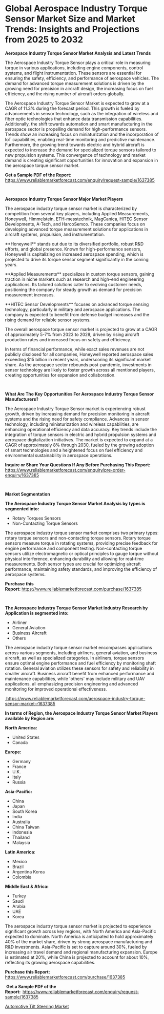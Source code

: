 <p><h1>Global Aerospace Industry Torque Sensor Market Size and Market Trends: Insights and Projections from 2025 to 2032</h1></p><p><strong>Aerospace Industry Torque Sensor Market Analysis and Latest Trends</strong></p>
<p><p>The Aerospace Industry Torque Sensor plays a critical role in measuring torque in various applications, including engine components, control systems, and flight instrumentation. These sensors are essential for ensuring the safety, efficiency, and performance of aerospace vehicles. The demand for advanced torque measurement solutions is driven by the growing need for precision in aircraft design, the increasing focus on fuel efficiency, and the rising number of aircraft orders globally.</p><p>The Aerospace Industry Torque Sensor Market is expected to grow at a CAGR of 11.3% during the forecast period. This growth is fueled by advancements in sensor technology, such as the integration of wireless and fiber optic technologies that enhance data transmission capabilities. Additionally, the shift towards automation and smart manufacturing in the aerospace sector is propelling demand for high-performance sensors. Trends show an increasing focus on miniaturization and the incorporation of IoT capabilities, enabling real-time monitoring and predictive maintenance. Furthermore, the growing trend towards electric and hybrid aircraft is expected to increase the demand for specialized torque sensors tailored to new propulsion systems. This convergence of technology and market demand is creating significant opportunities for innovation and expansion in the aerospace torque sensor market.</p></p>
<p><strong>Get a Sample PDF of the Report:&nbsp;</strong> <a href="https://www.reliablemarketforecast.com/enquiry/request-sample/1637385?utm_campaign=3225&utm_medium=2&utm_source=Github&utm_content=ia&utm_term=23032025&utm_id=aerospace-industry-torque-sensor">https://www.reliablemarketforecast.com/enquiry/request-sample/1637385</a></p>
<p>&nbsp;</p>
<p><strong>Aerospace Industry Torque Sensor Major Market Players</strong></p>
<p><p>The aerospace industry torque sensor market is characterized by competition from several key players, including Applied Measurements, Honeywell, Himmelstein, ETH-messtechnik, MagCanica, HITEC Sensor Developments, A-Tech, and HarcoSemco. These companies focus on developing advanced torque measurement solutions for applications in aircraft systems, propulsion, and instrumentation.</p><p>**Honeywell** stands out due to its diversified portfolio, robust R&D efforts, and global presence. Known for high-performance sensors, Honeywell is capitalizing on increased aerospace spending, which is projected to drive its torque sensor segment significantly in the coming years.</p><p>**Applied Measurements** specializes in custom torque sensors, gaining traction in niche markets such as research and high-end engineering applications. Its tailored solutions cater to evolving customer needs, positioning the company for steady growth as demand for precision measurement increases.</p><p>**HITEC Sensor Developments** focuses on advanced torque sensing technology, particularly in military and aerospace applications. The company is expected to benefit from defense budget increases and the rising demand for reliable sensor systems.</p><p>The overall aerospace torque sensor market is projected to grow at a CAGR of approximately 5-7% from 2023 to 2028, driven by rising aircraft production rates and increased focus on safety and efficiency.</p><p>In terms of financial performance, while exact sales revenues are not publicly disclosed for all companies, Honeywell reported aerospace sales exceeding $15 billion in recent years, underscoring its significant market share. As the aerospace sector rebounds post-pandemic, investments in sensor technology are likely to foster growth across all mentioned players, creating opportunities for expansion and collaboration.</p></p>
<p>&nbsp;</p>
<p><strong>What Are The Key Opportunities For Aerospace Industry Torque Sensor Manufacturers?</strong></p>
<p><p>The Aerospace Industry Torque Sensor market is experiencing robust growth, driven by increasing demand for precision monitoring in aircraft systems and the rising need for safety compliance. Advances in sensor technology, including miniaturization and wireless capabilities, are enhancing operational efficiency and data accuracy. Key trends include the integration of torque sensors in electric and hybrid propulsion systems and aerospace digitalization initiatives. The market is expected to expand at a CAGR of approximately 8% through 2030, fueled by the growing adoption of smart technologies and a heightened focus on fuel efficiency and environmental sustainability in aerospace operations.</p></p>
<p><strong>Inquire or Share Your Questions If Any Before Purchasing This Report:</strong> <a href="https://www.reliablemarketforecast.com/enquiry/pre-order-enquiry/1637385?utm_campaign=3225&utm_medium=2&utm_source=Github&utm_content=ia&utm_term=23032025&utm_id=aerospace-industry-torque-sensor">https://www.reliablemarketforecast.com/enquiry/pre-order-enquiry/1637385</a></p>
<p>&nbsp;</p>
<p><strong>Market Segmentation</strong></p>
<p><strong>The Aerospace Industry Torque Sensor Market Analysis by types is segmented into:</strong></p>
<p><ul><li>Rotary Torques Sensors</li><li>Non-Contacting Torque Sensors</li></ul></p>
<p><p>The aerospace industry torque sensor market comprises two primary types: rotary torque sensors and non-contacting torque sensors. Rotary torque sensors measure torque in rotating systems, providing precise feedback for engine performance and component testing. Non-contacting torque sensors utilize electromagnetic or optical principles to gauge torque without physical interference, enhancing durability and allowing for real-time measurements. Both sensor types are crucial for optimizing aircraft performance, maintaining safety standards, and improving the efficiency of aerospace systems.</p></p>
<p><strong>Purchase this Report:&nbsp;</strong><a href="https://www.reliablemarketforecast.com/purchase/1637385?utm_campaign=3225&utm_medium=2&utm_source=Github&utm_content=ia&utm_term=23032025&utm_id=aerospace-industry-torque-sensor">https://www.reliablemarketforecast.com/purchase/1637385</a></p>
<p>&nbsp;</p>
<p><strong>The Aerospace Industry Torque Sensor Market Industry Research by Application is segmented into:</strong></p>
<p><ul><li>Airliner</li><li>General Aviation</li><li>Business Aircraft</li><li>Others</li></ul></p>
<p><p>The aerospace industry torque sensor market encompasses applications across various segments, including airliners, general aviation, and business aircraft, as well as specialized categories. In airliners, torque sensors ensure optimal engine performance and fuel efficiency by monitoring shaft rotation. General aviation utilizes these sensors for safety and reliability in smaller aircraft. Business aircraft benefit from enhanced performance and maintenance capabilities, while 'others' may include military and UAV applications, all emphasizing precision engineering and advanced monitoring for improved operational effectiveness.</p></p>
<p><a href="https://www.reliablemarketforecast.com/aerospace-industry-torque-sensor-market-r1637385?utm_campaign=3225&utm_medium=2&utm_source=Github&utm_content=ia&utm_term=23032025&utm_id=aerospace-industry-torque-sensor">&nbsp;https://www.reliablemarketforecast.com/aerospace-industry-torque-sensor-market-r1637385</a></p>
<p><strong>In terms of Region, the Aerospace Industry Torque Sensor Market Players available by Region are:</strong></p>
<p>
    <p> <strong> North America: </strong>
        <ul>
            <li>United States</li>
            <li>Canada</li>
        </ul>
        </p> 
    <p> <strong> Europe: </strong>
        <ul>
            <li>Germany</li>
            <li>France</li>
            <li>U.K.</li>
            <li>Italy</li>
            <li>Russia</li>
        </ul>
        </p> 
    <p> <strong> Asia-Pacific: </strong>
        <ul>
            <li>China</li>
            <li>Japan</li>
            <li>South Korea</li>
            <li>India</li>
            <li>Australia</li>
            <li>China Taiwan</li>
            <li>Indonesia</li>
            <li>Thailand</li>
            <li>Malaysia</li>
        </ul>
        </p> 
    <p> <strong> Latin America: </strong>
        <ul>
            <li>Mexico</li>
            <li>Brazil</li>
            <li>Argentina Korea</li>
            <li>Colombia</li>
        </ul>
        </p> 
    <p> <strong> Middle East & Africa: </strong>
        <ul>
            <li>Turkey</li>
            <li>Saudi</li>
            <li>Arabia</li>
            <li>UAE</li>
            <li>Korea</li>
        </ul>
    </p>
    </p>
<p><p>The aerospace industry torque sensor market is projected to experience significant growth across key regions, with North America and Asia-Pacific expected to dominate. North America is anticipated to hold approximately 40% of the market share, driven by strong aerospace manufacturing and R&D investments. Asia-Pacific is set to capture around 30%, fueled by increasing air travel demand and regional manufacturing expansion. Europe is estimated at 20%, while China is projected to account for about 10%, reflecting its growing aerospace capabilities.</p></p>
<p><strong>Purchase this Report: </strong><a href="https://www.reliablemarketforecast.com/purchase/1637385?utm_campaign=3225&utm_medium=2&utm_source=Github&utm_content=ia&utm_term=23032025&utm_id=aerospace-industry-torque-sensor">https://www.reliablemarketforecast.com/purchase/1637385</a></p>
<p>&nbsp;<strong>Get a Sample PDF of the Report:&nbsp;&nbsp;</strong><a href="https://www.reliablemarketforecast.com/enquiry/request-sample/1637385?utm_campaign=3225&utm_medium=2&utm_source=Github&utm_content=ia&utm_term=23032025&utm_id=aerospace-industry-torque-sensor">https://www.reliablemarketforecast.com/enquiry/request-sample/1637385</a></p>
<p><strong></strong></p>
<p><p><a href="https://github.com/usraceby/Market-Research-Report-List-1/blob/main/automotive-tilt-steering-market.md?utm_campaign=3225&utm_medium=2&utm_source=Github&utm_content=ia&utm_term=23032025&utm_id=aerospace-industry-torque-sensor">Automotive Tilt Steering Market</a></p></p>